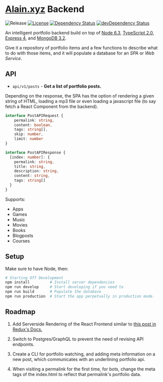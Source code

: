 # [Alain.xyz](https://alain.xyz) Backend

![Release][release-img] [![License][isc-img]][isc-url] [![Dependency Status][david-img]][david-url] [![devDependency Status][david-dev-img]][david-dev-url]

An intelligent portfolio backend build on top of [Node 6.3](https://nodejs.org/en/), [TypeScript 2.0](http://www.typescriptlang.org/), [Express 4](https://expressjs.com/), and [MongoDB 3.2](http://mongodb.org/).

Give it a repository of portfolio items and a few functions to describe what to do with those items, and it will populate a database for an *SPA* or *Web Service*.

## API

- `api/v1/posts` - **Get a list of portfolio posts.**

Depending on the response, the SPA has the option of rendering a given string of HTML, loading a mp3 file or even loading a javascript file (to say fetch a React Component from the backend).

```ts
interface PostAPIRequest {
    permalink: string,
    content: boolean,
    tags: string[],
    skip: number,
    limit: number
}

interface PostAPIResponse {
  [index: number]: {
    permalink: string,
    title: string,
    description: string,
    content: string,
    tags: string[]
  }
}
```

Supports:

- Apps
- Games
- Music
- Movies
- Books
- Blogposts
- Courses

## Setup

Make sure to have Node, then:

```bash
# Starting Off Development
npm install         # Install server dependencies
npm run develop     # Start developing if you need to
npm run build       # Populate the database
npm run production  # Start the app perpetually in production mode.
```

## Roadmap

1. Add Serverside Rendering of the React Frontend similar to [this post in Redux's Docs.](http://redux.js.org/docs/recipes/ServerRendering.html)

2. Switch to Postgres/GraphQL to prevent the need of revising API endpoints.

3. Create a CLI for portfolio watching, and adding meta information on a new post, which communicates with an underlining portfolio api. 

4. When visiting a permalink for the first time, for bots, change the meta tags of the index.html to reflect that permalink's portfolio data.

[website-url]: https://alain.xyz
[release-img]: https://img.shields.io/badge/release-0.3.0-4dbfcc.svg?style=flat-square
[isc-img]: http://img.shields.io/:license-isc-blue.svg?style=flat-square
[isc-url]: https://opensource.org/licenses/ISC
[david-url]: https://david-dm.org/alaingalvan/alain.xyz-backend
[david-img]: https://david-dm.org/alaingalvan/alain.xyz-backend.svg?style=flat-square
[david-dev-url]: https://david-dm.org/alaingalvan/alain.xyz-backend#info=devDependencies
[david-dev-img]: https://david-dm.org/alaingalvan/alain.xyz-backend/dev-status.svg?style=flat-square
